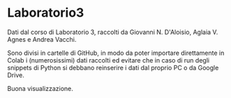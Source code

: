 # Laboratorio3

Dati dal corso di Laboratorio 3, raccolti da Giovanni N. D'Aloisio, Aglaia V. Agnes e Andrea Vacchi.

Sono divisi in cartelle di GitHub, in modo da poter importare direttamente in Colab i (numerosissimi) dati raccolti ed evitare che in caso di run degli snippets di Python si debbano reinserire i dati dal proprio PC o da Google Drive.

Buona visualizzazione.
